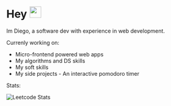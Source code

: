 <h1> Hey <img src = "https://raw.githubusercontent.com/MartinHeinz/MartinHeinz/master/wave.gif" width = 30px> </h1>

Im Diego, a software dev with experience in web development.

Currenly working on: 
- Micro-frontend powered web apps
- My algorithms and DS skills
- My soft skills
- My side projects - An interactive pomodoro timer

Stats:

![Leetcode Stats](https://leetcard.jacoblin.cool/dicarvajalb)
